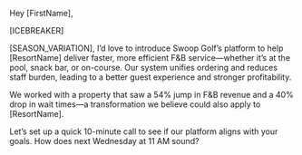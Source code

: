 Hey [FirstName],

[ICEBREAKER]

[SEASON_VARIATION], I’d love to introduce Swoop Golf’s platform to help [ResortName] deliver faster, more efficient F&B service—whether it’s at the pool, snack bar, or on-course. Our system unifies ordering and reduces staff burden, leading to a better guest experience and stronger profitability.

We worked with a property that saw a 54% jump in F&B revenue and a 40% drop in wait times—a transformation we believe could also apply to [ResortName].

Let’s set up a quick 10-minute call to see if our platform aligns with your goals. How does next Wednesday at 11 AM sound?